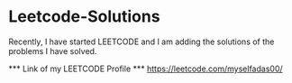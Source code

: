 # Leetcode-Solutions
Recently, I have started LEETCODE and I am adding the solutions of the problems I have solved.

*** Link of my LEETCODE Profile ***
https://leetcode.com/myselfadas00/

